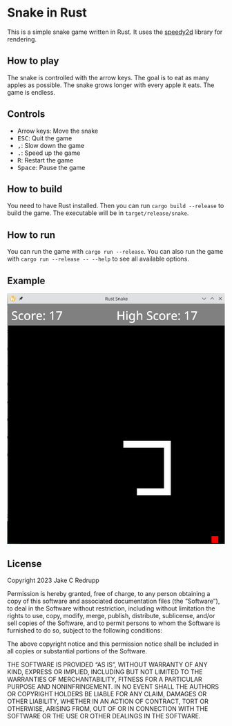 # Snake in Rust
This is a simple snake game written in Rust. It uses the [speedy2d](https://docs.rs/speedy2d/latest/speedy2d/) library for rendering.

## How to play
The snake is controlled with the arrow keys. The goal is to eat as many apples as possible. The snake grows longer with every apple it eats. The game is endless.

## Controls
* Arrow keys: Move the snake
* <kbd>ESC</kbd>: Quit the game
* <kbd>,</Kbd>: Slow down the game
* <kbd>.</kbd>: Speed up the game
* <kbd>R</kbd>: Restart the game
* <kbd>Space</kbd>: Pause the game

## How to build
You need to have Rust installed. Then you can run `cargo build --release` to build the game. The executable will be in `target/release/snake`.


## How to run
You can run the game with `cargo run --release`. You can also run the game with `cargo run --release -- --help` to see all available options.

## Example
![Example](example.png)

## License
Copyright 2023 Jake C Redrupp

Permission is hereby granted, free of charge, to any person obtaining a copy of this software and associated documentation files (the “Software”), to deal in the Software without restriction, including without limitation the rights to use, copy, modify, merge, publish, distribute, sublicense, and/or sell copies of the Software, and to permit persons to whom the Software is furnished to do so, subject to the following conditions:

The above copyright notice and this permission notice shall be included in all copies or substantial portions of the Software.

THE SOFTWARE IS PROVIDED “AS IS”, WITHOUT WARRANTY OF ANY KIND, EXPRESS OR IMPLIED, INCLUDING BUT NOT LIMITED TO THE WARRANTIES OF MERCHANTABILITY, FITNESS FOR A PARTICULAR PURPOSE AND NONINFRINGEMENT. IN NO EVENT SHALL THE AUTHORS OR COPYRIGHT HOLDERS BE LIABLE FOR ANY CLAIM, DAMAGES OR OTHER LIABILITY, WHETHER IN AN ACTION OF CONTRACT, TORT OR OTHERWISE, ARISING FROM, OUT OF OR IN CONNECTION WITH THE SOFTWARE OR THE USE OR OTHER DEALINGS IN THE SOFTWARE.